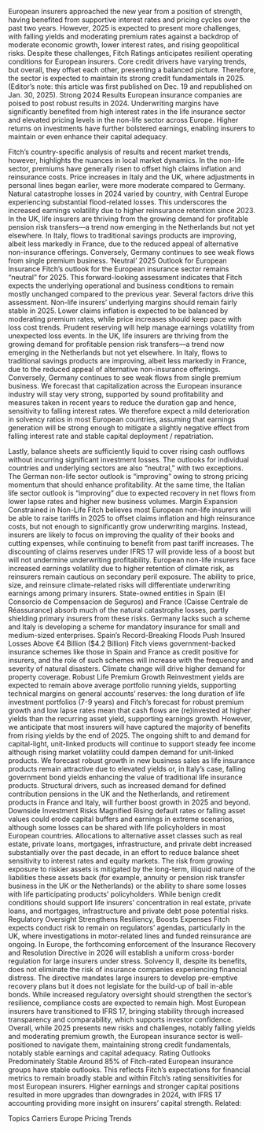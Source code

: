 European insurers approached the new year from a position of strength, having benefited from supportive interest rates and pricing cycles over the past two years. However, 2025 is expected to present more challenges, with falling yields and moderating premium rates against a backdrop of moderate economic growth, lower interest rates, and rising geopolitical risks.
Despite these challenges, Fitch Ratings anticipates resilient operating conditions for European insurers. Core credit drivers have varying trends, but overall, they offset each other, presenting a balanced picture. Therefore, the sector is expected to maintain its strong credit fundamentals in 2025. (Editor’s note: this article was first published on Dec. 19 and republished on Jan. 30, 2025).
Strong 2024 Results
European insurance companies are poised to post robust results in 2024. Underwriting margins have significantly benefited from high interest rates in the life insurance sector and elevated pricing levels in the non-life sector across Europe. Higher returns on investments have further bolstered earnings, enabling insurers to maintain or even enhance their capital adequacy.

Fitch’s country-specific analysis of results and recent market trends, however, highlights the nuances in local market dynamics.
In the non-life sector, premiums have generally risen to offset high claims inflation and reinsurance costs. Price increases in Italy and the UK, where adjustments in personal lines began earlier, were more moderate compared to Germany. Natural catastrophe losses in 2024 varied by country, with Central Europe experiencing substantial flood-related losses. This underscores the increased earnings volatility due to higher reinsurance retention since 2023.
In the UK, life insurers are thriving from the growing demand for profitable pension risk transfers—a trend now emerging in the Netherlands but not yet elsewhere. In Italy, flows to traditional savings products are improving, albeit less markedly in France, due to the reduced appeal of alternative non-insurance offerings. Conversely, Germany continues to see weak flows from single premium business.
‘Neutral’ 2025 Outlook for European Insurance
Fitch’s outlook for the European insurance sector remains “neutral” for 2025. This forward-looking assessment indicates that Fitch expects the underlying operational and business conditions to remain mostly unchanged compared to the previous year.
Several factors drive this assessment. Non-life insurers’ underlying margins should remain fairly stable in 2025. Lower claims inflation is expected to be balanced by moderating premium rates, while price increases should keep pace with loss cost trends. Prudent reserving will help manage earnings volatility from unexpected loss events.
In the UK, life insurers are thriving from the growing demand for profitable pension risk transfers—a trend now emerging in the Netherlands but not yet elsewhere. In Italy, flows to traditional savings products are improving, albeit less markedly in France, due to the reduced appeal of alternative non-insurance offerings. Conversely, Germany continues to see weak flows from single premium business.
We forecast that capitalization across the European insurance industry will stay very strong, supported by sound profitability and measures taken in recent years to reduce the duration gap and hence, sensitivity to falling interest rates. We therefore expect a mild deterioration in solvency ratios in most European countries, assuming that earnings generation will be strong enough to mitigate a slightly negative effect from falling interest rate and stable capital deployment / repatriation.

Lastly, balance sheets are sufficiently liquid to cover rising cash outflows without incurring significant investment losses.
The outlooks for individual countries and underlying sectors are also “neutral,” with two exceptions. The German non-life sector outlook is “improving” owing to strong pricing momentum that should enhance profitability. At the same time, the Italian life sector outlook is “improving” due to expected recovery in net flows from lower lapse rates and higher new business volumes.
Margin Expansion Constrained in Non-Life
Fitch believes most European non-life insurers will be able to raise tariffs in 2025 to offset claims inflation and high reinsurance costs, but not enough to significantly grow underwriting margins. Instead, insurers are likely to focus on improving the quality of their books and cutting expenses, while continuing to benefit from past tariff increases. The discounting of claims reserves under IFRS 17 will provide less of a boost but will not undermine underwriting profitability.
European non-life insurers face increased earnings volatility due to higher retention of climate risk, as reinsurers remain cautious on secondary peril exposure. The ability to price, size, and reinsure climate-related risks will differentiate underwriting earnings among primary insurers.
State-owned entities in Spain (El Consorcio de Compensacion de Seguros) and France (Caisse Centrale de Réassurance) absorb much of the natural catastrophe losses, partly shielding primary insurers from these risks. Germany lacks such a scheme and Italy is developing a scheme for mandatory insurance for small and medium-sized enterprises.
Spain’s Record-Breaking Floods Push Insured Losses Above €4 Billion ($4.2 Billion)
Fitch views government-backed insurance schemes like those in Spain and France as credit positive for insurers, and the role of such schemes will increase with the frequency and severity of natural disasters. Climate change will drive higher demand for property coverage.
Robust Life Premium Growth
Reinvestment yields are expected to remain above average portfolio running yields, supporting technical margins on general accounts’ reserves: the long duration of life investment portfolios (7-9 years) and Fitch’s forecast for robust premium growth and low lapse rates mean that cash flows are (re)invested at higher yields than the recurring asset yield, supporting earnings growth.
However, we anticipate that most insurers will have captured the majority of benefits from rising yields by the end of 2025. The ongoing shift to and demand for capital-light, unit-linked products will continue to support steady fee income although rising market volatility could dampen demand for unit-linked products.
We forecast robust growth in new business sales as life insurance products remain attractive due to elevated yields or, in Italy’s case, falling government bond yields enhancing the value of traditional life insurance products. Structural drivers, such as increased demand for defined contribution pensions in the UK and the Netherlands, and retirement products in France and Italy, will further boost growth in 2025 and beyond.
Downside Investment Risks Magnified
Rising default rates or falling asset values could erode capital buffers and earnings in extreme scenarios, although some losses can be shared with life policyholders in most European countries. Allocations to alternative asset classes such as real estate, private loans, mortgages, infrastructure, and private debt increased substantially over the past decade, in an effort to reduce balance sheet sensitivity to interest rates and equity markets.
The risk from growing exposure to riskier assets is mitigated by the long-term, illiquid nature of the liabilities these assets back (for example, annuity or pension risk transfer business in the UK or the Netherlands) or the ability to share some losses with life participating products’ policyholders. While benign credit conditions should support life insurers’ concentration in real estate, private loans, and mortgages, infrastructure and private debt pose potential risks.
Regulatory Oversight Strengthens Resiliency, Boosts Expenses
Fitch expects conduct risk to remain on regulators’ agendas, particularly in the UK, where investigations in motor-related lines and funded reinsurance are ongoing. In Europe, the forthcoming enforcement of the Insurance Recovery and Resolution Directive in 2026 will establish a uniform cross-border regulation for large insurers under stress. Solvency II, despite its benefits, does not eliminate the risk of insurance companies experiencing financial distress. The directive mandates large insurers to develop pre-emptive recovery plans but it does not legislate for the build-up of bail in-able bonds.
While increased regulatory oversight should strengthen the sector’s resilience, compliance costs are expected to remain high. Most European insurers have transitioned to IFRS 17, bringing stability through increased transparency and comparability, which supports investor confidence.
Overall, while 2025 presents new risks and challenges, notably falling yields and moderating premium growth, the European insurance sector is well-positioned to navigate them, maintaining strong credit fundamentals, notably stable earnings and capital adequacy.
Rating Outlooks Predominately Stable
Around 85% of Fitch-rated European insurance groups have stable outlooks. This reflects Fitch’s expectations for financial metrics to remain broadly stable and within Fitch’s rating sensitivities for most European insurers. Higher earnings and stronger capital positions resulted in more upgrades than downgrades in 2024, with IFRS 17 accounting providing more insight on insurers’ capital strength.
Related:

Topics
Carriers
Europe
Pricing Trends

